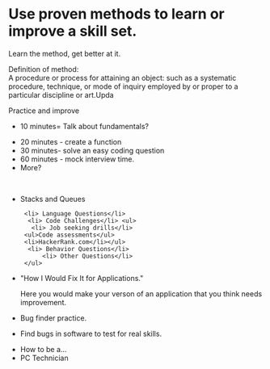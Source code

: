 <!DOCTYPE html>
<html>

<body>

<h1>Use proven methods to learn or improve a skill set.</h1>
<p>Learn the method, get better at it.</p>
<p>Definition of method: <br>
A procedure or process for attaining an object: such as a systematic procedure, technique, or mode of inquiry employed by or proper to a particular discipline or art.Upda</p>

<p>Practice and improve</p>
     <ul> 
     <li> 10 minutes= Talk about fundamentals? </li>
     <ul></ul> <li> 20 minutes - create a function </li>
     <li> 30 minutes- solve an easy coding question </li>
      <li> 60 minutes - mock interview time.</li> 
     <li> More?</li> 
     </ul>
     <ul>
</ul>
<br>
 <ul> <li>Stacks and Queues</li>
    
     <li> Language Questions</li>
      <li> Code Challenges</li> <ul>
       <li> Job seeking drills</li>
     <ul>Code assessments</ul>
     <li>HackerRank.com</li></ul>
      <li> Behavior Questions</li> 
          <li> Other Questions</li> 
     </ul>
<li>"How I Would Fix It for Applications." </li><p>Here you would make your verson of an application that you think needs improvement.<li>Bug finder practice. </li><p><li>Find bugs in software to test for real skills.</li></p>
     <ul>
</ul>
     <li>How to be a...</li>
     <li>PC Technician</li>
</body>
</html>
